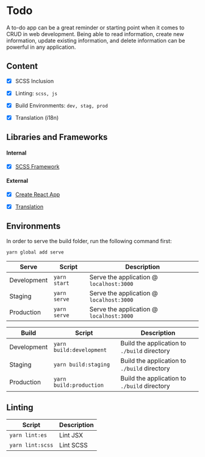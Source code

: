 # Todo
A to-do app can be a great reminder or starting point when it comes to CRUD in web development. Being able to read information, create new information, update existing information, and delete information can be powerful in any application.


## Content
- [X] SCSS Inclusion
- [X] Linting: `scss, js`
- [X] Build Environments: `dev, stag, prod`
- [X] Translation (i18n)


## Libraries and Frameworks
#### Internal
- [X] [SCSS Framework](https://github.com/imransilvake/SCSS-Framework)

#### External 
- [X] [Create React App](https://github.com/facebook/create-react-app)
- [X] [Translation](https://github.com/i18next/react-i18next)


## Environments
In order to serve the build folder, run the following command first:
```
yarn global add serve
```

|Serve|Script|Description|
|---|---|---|
|Development|`yarn start`|Serve the application @ `localhost:3000`|
|Staging|`yarn serve`|Serve the application @ `localhost:3000`|
|Production|`yarn serve`|Serve the application @ `localhost:3000`|

|Build|Script|Description|
|---|---|---|
|Development|`yarn build:development`|Build the application to `./build` directory|
|Staging|`yarn build:staging`|Build the application to `./build` directory|
|Production|`yarn build:production`|Build the application to `./build` directory|


## Linting
|Script|Description|
|---|---|
|`yarn lint:es`|Lint JSX|
|`yarn lint:scss`|Lint SCSS|
